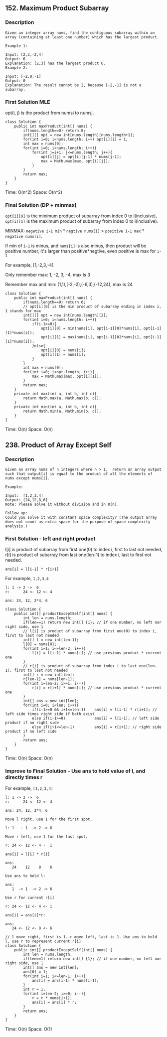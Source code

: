 ## 152. Maximum Product Subarray

### Description

```
Given an integer array nums, find the contiguous subarray within an array (containing at least one number) which has the largest product.

Example 1:

Input: [2,3,-2,4]
Output: 6
Explanation: [2,3] has the largest product 6.
Example 2:

Input: [-2,0,-1]
Output: 0
Explanation: The result cannot be 2, because [-2,-1] is not a subarray.
```

### First Solution MLE

opt(i, j) is the product from nums[i](inclusive) to nums[j](exclusive).

```
class Solution {
    public int maxProduct(int[] nums) {
        if(nums.length==0) return 0;
        int[][] opt = new int[nums.length][nums.length+1];
        for(int i=0; i<nums.length; i++) opt[i][i] = 1;
        int max = nums[0];
        for(int i=0; i<nums.length; i++){
            for(int j=i+1; j<=nums.length; j++){
                opt[i][j] = opt[i][j-1] * nums[j-1];
                max = Math.max(max, opt[i][j]);
            }
        }
        return max;
    }
}
```

Time: O(n^2)
Space: O(n^2)

### Final Solution (DP + minmax)

`opt[i][0]` is the minimum product of subarray from index 0 to i(inclusive), `opt[i][1]` is the maximum product of subarray from index 0 to i(inclusive).

MINMAX: `negative i-1 min` * `negtive nums[i]` > `positive i-1 max` * `negative nums[i]`.

If min of `i-1` is minus, and `nums[i]` is also minus, then product will be positive number, it's larger than positive*negtive, even positive is max for `i-1`

For example, [1,-2,3,-4]

Only remember max: 1, -2, 3, -4, max is 3

Remember max and min: (1,1),(-2,-2),(-6,3),(-12,24), max is 24


```
class Solution {
    public int maxProduct(int[] nums) {
        if(nums.length==0) return 0;
        // opt[i][0] is the min product of subarray ending in index i, 1 stands for max
        int[][] opt = new int[nums.length][2];
        for(int i=0; i<nums.length; i++){
            if(i-1>=0){
                opt[i][0] = min(nums[i], opt[i-1][0]*nums[i], opt[i-1][1]*nums[i]);
                opt[i][1] = max(nums[i], opt[i-1][0]*nums[i], opt[i-1][1]*nums[i]);
            }else{
                opt[i][0] = nums[i];
                opt[i][1] = nums[i];
            }
        }
        int max = nums[0];
        for(int i=0; i<opt.length; i++){
            max = Math.max(max, opt[i][1]);
        }
        return max;
    }
    private int max(int a, int b, int c){
        return Math.max(a, Math.max(b, c));
    }
    private int min(int a, int b, int c){
        return Math.min(a, Math.min(b, c));
    }
}
```


Time: O(n)
Space: O(n)

## 238. Product of Array Except Self

### Description

```
Given an array nums of n integers where n > 1,  return an array output such that output[i] is equal to the product of all the elements of nums except nums[i].

Example:

Input:  [1,2,3,4]
Output: [24,12,8,6]
Note: Please solve it without division and in O(n).

Follow up:
Could you solve it with constant space complexity? (The output array does not count as extra space for the purpose of space complexity analysis.)
```

### First Solution - left and right product

l[i] is product of subarray from first one(0) to index i, first to last not needed, r[i] is product of subarray from last one(len-1) to index i, last to first not needed.

`ans[i] = l[i-1] * r[i+1]`

For example, `1,2,3,4`

```
l: 1 -> 2 ->  6
r:      24 <- 12 <- 4

ans: 24, 12, 2*4, 6 
```


```
class Solution {
    public int[] productExceptSelf(int[] nums) {
        int len = nums.length;
        if(len==1) return new int[] {1}; // if one number, no left nor right side, use 1
        // l[i] is product of subarray from first one(0) to index i, first to last not needed
        int[] l = new int[len-1];
        l[0] = nums[0];
        for(int i=1; i<=len-2; i++){
            l[i] = l[i-1] * nums[i]; // use previous product * current one
        }
        // r[i] is product of subarray from index i to last one(len-1), first to last not needed
        int[] r = new int[len];
        r[len-1] = nums[len-1];
        for(int i=len-2; i>=1; i--){
            r[i] = r[i+1] * nums[i]; // use previous product * current one
        }
        int[] ans = new int[len];
        for(int i=0; i<len; i++){
            if(i-1>=0 && i+1<=len-1)    ans[i] = l[i-1] * r[i+1]; // left side times right side if both exist
            else if(i-1>=0)             ans[i] = l[i-1]; // left side product if no right side
            else if(i+1<=len-1)         ans[i] = r[i+1]; // right side product if no left side
        }
        return ans;
    }
}
```

Time: O(n)
Space: O(n)

### Improve to Final Solution - Use ans to hold value of l, and directly times r


For example, `[1,2,3,4]`


```
l: 1 -> 2 ->  6
r:      24 <- 12 <- 4

ans: 24, 12, 2*4, 6 

Move l right, use 1 for the first spot.

l: 1   - 1  -> 2 -> 6

Move r left, use 1 for the last spot.

r: 24 <- 12 <- 4 -  1

ans[i] = l[i] * r[i]

ans:
   24    12    8    6

Use ans to hold l:

ans:
   1  -> 1  -> 2 -> 6

Use r for current r[i]

r: 24 <- 12 <- 4 <- 1

ans[i] = ans[i]*r:

ans:
   24 <- 12 <- 8 <- 6 
```


```
// l move right, first is 1. r move left, last is 1. Use ans to hold l, use r to represent current r[i]
class Solution {
    public int[] productExceptSelf(int[] nums) {
        int len = nums.length;
        if(len==1) return new int[] {1}; // if one number, no left nor right side, use 1
        int[] ans = new int[len];
        ans[0] = 1;
        for(int i=1; i<=len-1; i++){
            ans[i] = ans[i-1] * nums[i-1];
        }
        int r = 1;
        for(int i=len-2; i>=0; i--){
            r = r * nums[i+1];
            ans[i] = ans[i] * r;
        }
        return ans;
    }
}
```

Time: O(n)
Space: O(1)
